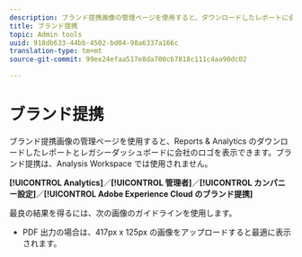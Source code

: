 ```yaml
---
description: ブランド提携画像の管理ページを使用すると、ダウンロードしたレポートに会社のロゴを表示できます。
title: ブランド提携
topic: Admin tools
uuid: 918db633-44bb-4502-bd04-98a6337a166c
translation-type: tm+mt
source-git-commit: 99ee24efaa517e8da700c67818c111c4aa90dc02

---
```



# ブランド提携

ブランド提携画像の管理ページを使用すると、Reports &amp; Analytics のダウンロードしたレポートとレガシーダッシュボードに会社のロゴを表示できます。ブランド提携は、Analysis Workspace では使用されません。

**[!UICONTROL Analytics]**／**[!UICONTROL 管理者]**／**[!UICONTROL カンパニー設定]**／**[!UICONTROL Adobe Experience Cloud のブランド提携]**

最良の結果を得るには、次の画像のガイドラインを使用します。

* PDF 出力の場合は、417px x 125px の画像をアップロードすると最適に表示されます。
